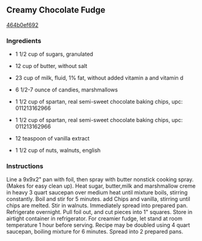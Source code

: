 ## Creamy Chocolate Fudge

[464b0ef692](http://www.food.com/recipe/creamy-chocolate-fudge-404221)

### Ingredients

 - 1 1/2 cup of sugars, granulated

 - 12 cup of butter, without salt

 - 23 cup of milk, fluid, 1% fat, without added vitamin a and vitamin d

 - 6 1/2-7 ounce of candies, marshmallows

 - 1 1/2 cup of spartan, real semi-sweet chocolate baking chips, upc: 011213162966

 - 1 1/2 cup of spartan, real semi-sweet chocolate baking chips, upc: 011213162966

 - 12 teaspoon of vanilla extract

 - 1 1/2 cup of nuts, walnuts, english

### Instructions

Line a 9x9x2" pan with foil, then spray with butter nonstick cooking spray. (Makes for easy clean up). Heat sugar, butter,milk and marshmallow creme in heavy 3 quart saucepan over medium heat until mixture boils, stirring constantly. Boil and stir for 5 minutes. add Chips and vanilla, stirring until chips are melted. Stir in walnuts. Immediately spread into prepared pan. Refrigerate overnight. Pull foil out, and cut pieces into 1" squares. Store in airtight container in refrigerator. For creamier fudge, let stand at room temperature 1 hour before serving. Recipe may be doubled using 4 quart saucepan, boiling mixture for 6 minutes. Spread into 2 prepared pans.